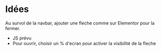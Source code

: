 # Idées    

Au survol de la navbar, ajouter une fleche comme sur Elementor pour la fermer.
- JS prévu
- Pour ouvrir, choisir un % d'ecran pour activer la visibilité de la fleche  
